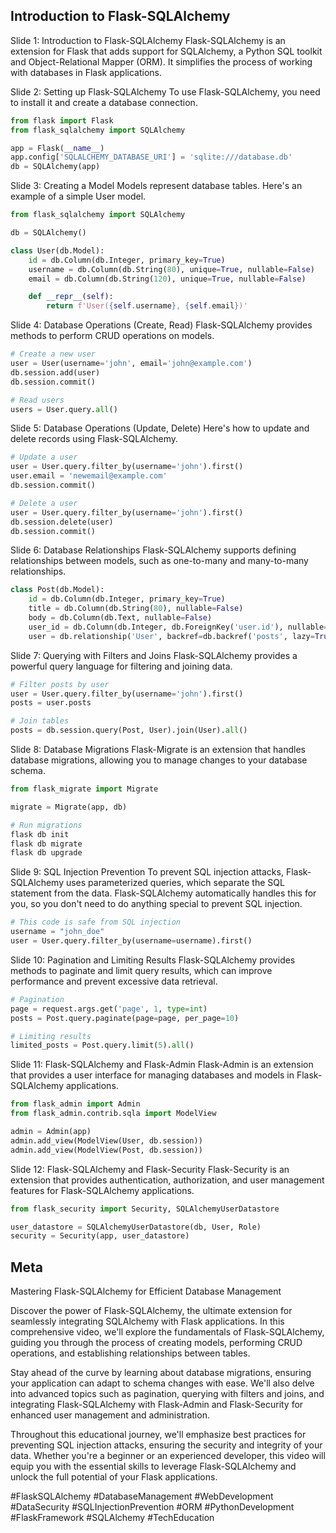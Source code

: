 ## Introduction to Flask-SQLAlchemy

Slide 1: Introduction to Flask-SQLAlchemy Flask-SQLAlchemy is an extension for Flask that adds support for SQLAlchemy, a Python SQL toolkit and Object-Relational Mapper (ORM). It simplifies the process of working with databases in Flask applications.

Slide 2: Setting up Flask-SQLAlchemy To use Flask-SQLAlchemy, you need to install it and create a database connection.

```python
from flask import Flask
from flask_sqlalchemy import SQLAlchemy

app = Flask(__name__)
app.config['SQLALCHEMY_DATABASE_URI'] = 'sqlite:///database.db'
db = SQLAlchemy(app)
```

Slide 3: Creating a Model Models represent database tables. Here's an example of a simple User model.

```python
from flask_sqlalchemy import SQLAlchemy

db = SQLAlchemy()

class User(db.Model):
    id = db.Column(db.Integer, primary_key=True)
    username = db.Column(db.String(80), unique=True, nullable=False)
    email = db.Column(db.String(120), unique=True, nullable=False)

    def __repr__(self):
        return f'User({self.username}, {self.email})'
```

Slide 4: Database Operations (Create, Read) Flask-SQLAlchemy provides methods to perform CRUD operations on models.

```python
# Create a new user
user = User(username='john', email='john@example.com')
db.session.add(user)
db.session.commit()

# Read users
users = User.query.all()
```

Slide 5: Database Operations (Update, Delete) Here's how to update and delete records using Flask-SQLAlchemy.

```python
# Update a user
user = User.query.filter_by(username='john').first()
user.email = 'newemail@example.com'
db.session.commit()

# Delete a user
user = User.query.filter_by(username='john').first()
db.session.delete(user)
db.session.commit()
```

Slide 6: Database Relationships Flask-SQLAlchemy supports defining relationships between models, such as one-to-many and many-to-many relationships.

```python
class Post(db.Model):
    id = db.Column(db.Integer, primary_key=True)
    title = db.Column(db.String(80), nullable=False)
    body = db.Column(db.Text, nullable=False)
    user_id = db.Column(db.Integer, db.ForeignKey('user.id'), nullable=False)
    user = db.relationship('User', backref=db.backref('posts', lazy=True))
```

Slide 7: Querying with Filters and Joins Flask-SQLAlchemy provides a powerful query language for filtering and joining data.

```python
# Filter posts by user
user = User.query.filter_by(username='john').first()
posts = user.posts

# Join tables
posts = db.session.query(Post, User).join(User).all()
```

Slide 8: Database Migrations Flask-Migrate is an extension that handles database migrations, allowing you to manage changes to your database schema.

```python
from flask_migrate import Migrate

migrate = Migrate(app, db)

# Run migrations
flask db init
flask db migrate
flask db upgrade
```

Slide 9: SQL Injection Prevention To prevent SQL injection attacks, Flask-SQLAlchemy uses parameterized queries, which separate the SQL statement from the data. Flask-SQLAlchemy automatically handles this for you, so you don't need to do anything special to prevent SQL injection.

```python
# This code is safe from SQL injection
username = "john_doe"
user = User.query.filter_by(username=username).first()
```

Slide 10: Pagination and Limiting Results Flask-SQLAlchemy provides methods to paginate and limit query results, which can improve performance and prevent excessive data retrieval.

```python
# Pagination
page = request.args.get('page', 1, type=int)
posts = Post.query.paginate(page=page, per_page=10)

# Limiting results
limited_posts = Post.query.limit(5).all()
```

Slide 11: Flask-SQLAlchemy and Flask-Admin Flask-Admin is an extension that provides a user interface for managing databases and models in Flask-SQLAlchemy applications.

```python
from flask_admin import Admin
from flask_admin.contrib.sqla import ModelView

admin = Admin(app)
admin.add_view(ModelView(User, db.session))
admin.add_view(ModelView(Post, db.session))
```

Slide 12: Flask-SQLAlchemy and Flask-Security Flask-Security is an extension that provides authentication, authorization, and user management features for Flask-SQLAlchemy applications.

```python
from flask_security import Security, SQLAlchemyUserDatastore

user_datastore = SQLAlchemyUserDatastore(db, User, Role)
security = Security(app, user_datastore)
```

## Meta

Mastering Flask-SQLAlchemy for Efficient Database Management

Discover the power of Flask-SQLAlchemy, the ultimate extension for seamlessly integrating SQLAlchemy with Flask applications. In this comprehensive video, we'll explore the fundamentals of Flask-SQLAlchemy, guiding you through the process of creating models, performing CRUD operations, and establishing relationships between tables.

Stay ahead of the curve by learning about database migrations, ensuring your application can adapt to schema changes with ease. We'll also delve into advanced topics such as pagination, querying with filters and joins, and integrating Flask-SQLAlchemy with Flask-Admin and Flask-Security for enhanced user management and administration.

Throughout this educational journey, we'll emphasize best practices for preventing SQL injection attacks, ensuring the security and integrity of your data. Whether you're a beginner or an experienced developer, this video will equip you with the essential skills to leverage Flask-SQLAlchemy and unlock the full potential of your Flask applications.

#FlaskSQLAlchemy #DatabaseManagement #WebDevelopment #DataSecurity #SQLInjectionPrevention #ORM #PythonDevelopment #FlaskFramework #SQLAlchemy #TechEducation

